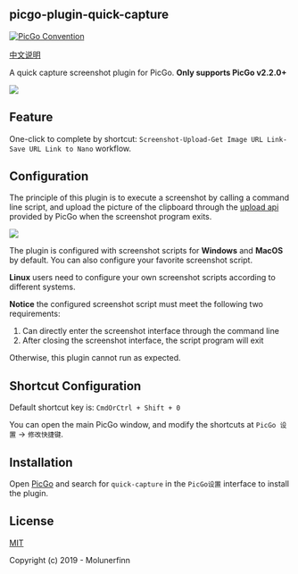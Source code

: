 ## picgo-plugin-quick-capture

[![PicGo Convention](https://img.shields.io/badge/picgo-convention-blue.svg?style=flat-square)](https://github.com/PicGo/bump-version)

[中文说明](https://github.com/PicGo/picgo-plugin-quick-capture/blob/dev/README_CN.md)

A quick capture screenshot plugin for PicGo. **Only supports PicGo v2.2.0+**

![](https://cdn.jsdelivr.net/gh/Molunerfinn/test/PicGo/quick-catp.gif)

## Feature

One-click to complete by shortcut: `Screenshot-Upload-Get Image URL Link-Save URL Link to Nano` workflow. 

## Configuration

The principle of this plugin is to execute a screenshot by calling a command line script, and upload the picture of the clipboard through the [upload api](https://picgo.github.io/PicGo-Core-Doc/zh/dev-guide/gui.html#upload-file) provided by PicGo when the screenshot program exits.

![](https://cdn.jsdelivr.net/gh/Molunerfinn/test/PicGo/20191228193440.png)

The plugin is configured with screenshot scripts for **Windows** and **MacOS** by default. You can also configure your favorite screenshot script.

**Linux** users need to configure your own screenshot scripts according to different systems.

**Notice** the configured screenshot script must meet the following two requirements:

1. Can directly enter the screenshot interface through the command line
2. After closing the screenshot interface, the script program will exit

Otherwise, this plugin cannot run as expected.

## Shortcut Configuration

Default shortcut key is: `CmdOrCtrl + Shift + 0`

You can open the main PicGo window, and modify the shortcuts at `PicGo 设置` -> `修改快捷键`.

## Installation

Open [PicGo](https://github.com/Molunerfinn/PicGo) and search for `quick-capture` in the `PicGo设置` interface to install the plugin.

## License

[MIT](https://opensource.org/licenses/MIT)

Copyright (c) 2019 - Molunerfinn